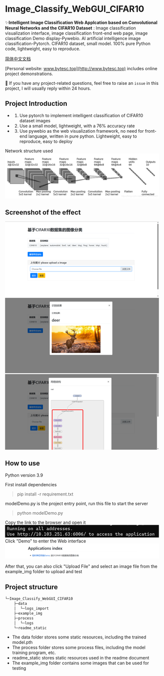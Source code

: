# Image_Classify_WebGUI_CIFAR10

✨**Intelligent Image Classification Web Applcation based on Convolutional Neural Networks and the CIFAR10 Dataset** : Image classification visualization interface, image classification front-end web page, image classification Demo display-Pywebio. AI artificial intelligence image classification-Pytorch. CIFAR10 dataset, small model. 100% pure Python code, lightweight, easy to reproduce.

[简体中文文档](./README.md)

[Personal website: www.bytesc.top](http://www.bytesc.top) includes online project demonstrations.

🔔 If you have any project-related questions, feel free to raise an `issue` in this project, I will usually reply within 24 hours.

## Project Introduction
* 1. Use pytorch to implement intelligent classification of CIFAR10 dataset images
* 2. Use a small model, lightweight, with a 76% accuracy rate
* 3. Use pywebio as the web visualization framework, no need for front-end language, written in pure python. Lightweight, easy to reproduce, easy to deploy

Network structure used
![image](./readme_static/readme_img/net.png)

## Screenshot of the effect
![image](./readme_static/readme_img/1.png)
![image](./readme_static/readme_img/2.png)
![image](./readme_static/readme_img/3.png)

## How to use
Python version 3.9

First install dependencies
> pip install -r requirement.txt

modelDemo.py is the project entry point, run this file to start the server
> python modelDemo.py

Copy the link to the browser and open it
![image](./readme_static/readme_img/p1.png)
Click "Demo" to enter the Web interface
![image](./readme_static/readme_img/p2.png)

After that, you can also click "Upload File" and select an image file from the example_img folder to upload and test

## Project structure
```
└─Image_Classify_WebGUI_CIFAR10
    ├─data
    │  └─logs_import 
    ├─example_img
    ├─process
    │  └─logs
    └─readme_static
```
* The data folder stores some static resources, including the trained model.pth
* The process folder stores some process files, including the model training program, etc.
* readme_static stores static resources used in the readme document
* The example_img folder contains some images that can be used for testing
